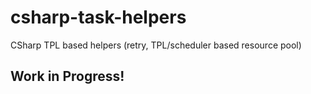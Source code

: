 # csharp-task-helpers
CSharp TPL based helpers (retry, TPL/scheduler based resource pool)

## Work in Progress!
